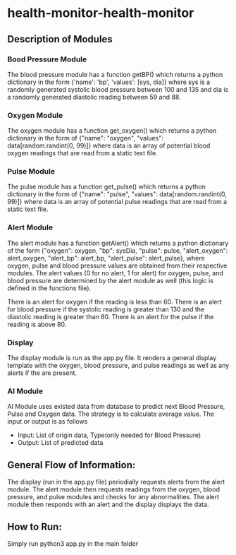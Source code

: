 # health-monitor-health-monitor


## Description of Modules

### Bood Pressure Module 

The blood pressure module has a function getBP() which returns a python dictionary in the form {'name': 'bp', 'values': [sys, dia]} where sys is a randomly generated systolic blood pressure between 100 and 135 and dia is a randomly generated diastolic reading between 59 and 88. 

### Oxygen Module

The oxygen module has a function get_oxygen() which returns a python dictionary in the form of {"name": "oxygen", "values": data[random.randint(0, 99)]} where data is an array of potential blood oxygen readings that are read from a static text file. 


### Pulse Module

The pulse module has a function get_pulse() which returns a python dictionary in the form of {"name": "pulse", "values": data[random.randint(0, 99)]} where data is an array of potential pulse readings that are read from a static text file. 


### Alert Module

The alert module has a function getAlert() which returns a python dictionary of the form {"oxygen": oxygen, "bp": sysDia, "pulse": pulse, "alert_oxygen": alert_oxygen, "alert_bp": alert_bp, "alert_pulse": alert_pulse}, where oxygen, pulse and blood pressure values are obtained from their respective modules. The alert values (0 for no alert, 1 for alert) for oxygen, pulse, and blood pressure are determined by the alert module as well (this logic is defined in the functions file).


There is an alert for oxygen if the reading is less than 60. There is an alert for blood pressure if the systolic reading is greater than 130 and the diastolic reading is greater than 80. There is an alert for the pulse if the reading is above 80. 

### Display 

The display module is run as the app.py file. It renders a general display template with the oxygen, blood pressure, and pulse readings as well as any alerts if the are present. 


### AI Module
AI Module uses existed data from database to predict next Blood Pressure, Pulse and Oxygen data. The strategy is to calculate average value. The input or output is as follows
 - Input:  List of origin data, Type(only needed for Blood Pressure)
 - Output:  List of predicted data

## General Flow of Information:

The display (run in the app.py file) periodially requests alerts from the alert module. The alert module then requests readings from the oxygen, blood pressure, and pulse modules and checks for any abnormalities. The alert module then responds with an alert and the display displays the data. 

## How to Run: 

Simply run python3 app.py in the main folder 








